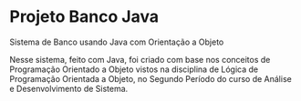 # Projeto Banco Java
 Sistema de Banco usando Java com Orientação a Objeto

 Nesse sistema, feito com Java, foi criado com base nos conceitos de Programação Orientado a Objeto vistos na disciplina de Lógica de Programação Orientada a Objeto, no Segundo Período do curso de Análise e Desenvolvimento de Sistema.

